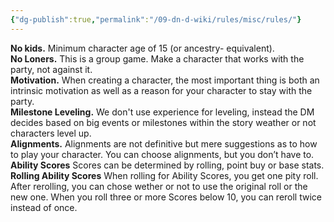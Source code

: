 ```yaml
---
{"dg-publish":true,"permalink":"/09-dn-d-wiki/rules/misc/rules/"}
---
```


 **No kids.** Minimum character age of 15 (or ancestry- equivalent).
<br>
**No Loners.** This is a group game. Make a character that works with the party, not against it.
<br>
**Motivation.** When creating a character, the most important thing is both an intrinsic motivation as well as a reason for your character to stay with the party. 
<br>
**Milestone Leveling.** We don't use experience for leveling, instead the DM decides based on big events or milestones within the story weather or not characters level up. 
<br>
**Alignments.** Alignments are not definitive but mere suggestions as to how to play your character. You can choose alignments, but you don’t have to. 
<br>
**Ability Scores** Scores can be determined by rolling, point buy or base stats.
<br> 
**Rolling Ability Scores** When rolling for Ability Scores, you get one pity roll. After rerolling, you can chose wether or not to use the original roll or the new one. When you roll three or more Scores below 10, you can reroll twice instead of once.
